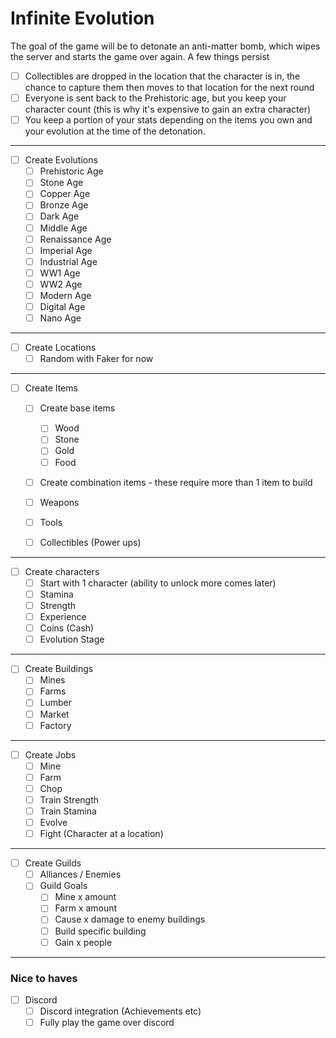 # Infinite Evolution

The goal of the game will be to detonate an anti-matter bomb, which wipes the server and starts the game over again.
A few things persist

* [ ] Collectibles are dropped in the location that the character is in, the chance to capture them then moves to that location for the next round
* [ ] Everyone is sent back to the Prehistoric age, but you keep your character count (this is why it's expensive to gain an extra character)
* [ ] You keep a portion of your stats depending on the items you own and your evolution at the time of the detonation.

---

*[ ] Create Evolutions
    *[ ] Prehistoric Age
    *[ ] Stone Age
    *[ ] Copper Age
    *[ ] Bronze Age
    *[ ] Dark Age
    *[ ] Middle Age
    *[ ] Renaissance Age
    *[ ] Imperial Age
    *[ ] Industrial Age
    *[ ] WW1 Age
    *[ ] WW2 Age
    *[ ] Modern Age
    *[ ] Digital Age
    *[ ] Nano Age
    
---
  
*[ ] Create Locations
    * [ ] Random with Faker for now
    
---
    
*[ ] Create Items
    * [ ] Create base items
        * [ ] Wood
        * [ ] Stone
        * [ ] Gold
        * [ ] Food
    * [ ] Create combination items - these require more than 1 item to build
    * [ ] Weapons    
    * [ ] Tools
    * [ ] Collectibles (Power ups)
    
    
---

*[ ] Create characters
    *[ ] Start with 1 character (ability to unlock more comes later)
    *[ ] Stamina
    *[ ] Strength
    *[ ] Experience
    *[ ] Coins (Cash)
    *[ ] Evolution Stage
    
---
    
*[ ] Create Buildings
    * [ ] Mines
    * [ ] Farms
    * [ ] Lumber
    * [ ] Market
    * [ ] Factory    
    
---
*[ ] Create Jobs
    * [ ] Mine
    * [ ] Farm
    * [ ] Chop
    * [ ] Train Strength
    * [ ] Train Stamina
    * [ ] Evolve
    * [ ] Fight (Character at a location)
    
---

*[ ] Create Guilds
    *[ ] Alliances / Enemies
    *[ ] Guild Goals
        *[ ] Mine x amount
        *[ ] Farm x amount
        *[ ] Cause x damage to enemy buildings
        *[ ] Build specific building
        *[ ] Gain x people
    
---

### Nice to haves

* [ ] Discord
    * [ ] Discord integration (Achievements etc)
    * [ ] Fully play the game over discord
